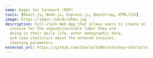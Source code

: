 ```yaml
---
name: Wages for Carework (MVP)
tools: [React.js, Node.js, Express.js, Bootstrap, HTML/CSS]
image: https://imgur.com/Bccdh6u.jpg
description: Full-stack Web App that allows users to create an
  invoice for the unpaid/invisible labor they are
  doing in their daily life, enter demographic data,
  and view statistics about the entered invoices,
  choosing parameters
external_url: https://github.com/CharlotteMarotte/mvp-charlotte
---
```

